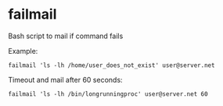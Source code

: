 failmail
========

Bash script to mail if command fails

Example:

```
failmail 'ls -lh /home/user_does_not_exist' user@server.net
```

Timeout and mail after 60 seconds:

```
failmail 'ls -lh /bin/longrunningproc' user@server.net 60
```
